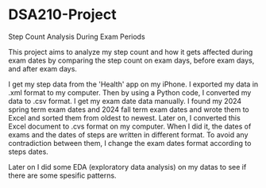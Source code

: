 # DSA210-Project
Step Count Analysis During Exam Periods

This project aims to analyze my step count and how it gets affected during exam dates by comparing the step count on exam days, before exam days, and after exam days.

I get my step data from the 'Health' app on my iPhone. I exported my data in .xml format to my computer. Then by using a Python code, I converted my data to .csv format. I get my exam date data manually. I found my 2024  spring term exam dates and 2024  fall term exam dates and wrote them to Excel and sorted them from oldest to newest. Later on, I converted this Excel document to .cvs format on my computer. When I did it, the dates of exams and the dates of steps are written in different format. To avoid any contradiction between them, I change the exam dates format according to steps dates. 

Later on I did some EDA (exploratory data analysis) on my datas to see if there are some spesific patterns. 
